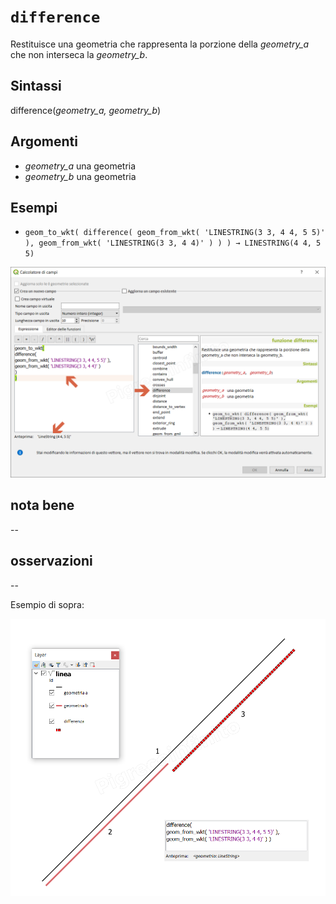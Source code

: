 # `difference`

Restituisce una geometria che rappresenta la porzione della _geometry_a_ che non interseca la _geometry_b_.

## Sintassi

difference(_geometry_a, geometry_b_)

## Argomenti

* _geometry_a_ una geometria
* _geometry_b_ una geometria

## Esempi

* `geom_to_wkt( difference( geom_from_wkt( 'LINESTRING(3 3, 4 4, 5 5)' ), geom_from_wkt( 'LINESTRING(3 3, 4 4)' ) ) ) → LINESTRING(4 4, 5 5)`

![](/img/geometria/difference/difference1.png)

## nota bene

--

## osservazioni

--

Esempio di sopra:

![](/img/geometria/difference/difference2.png)